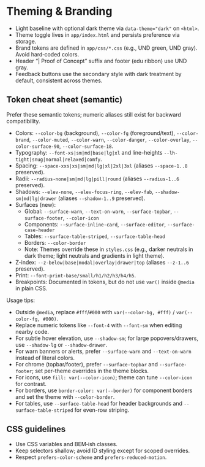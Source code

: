 # Theming & Branding

- Light baseline with optional dark theme via `data-theme="dark"` on `<html>`.
- Theme toggle lives in `app/index.html` and persists preference via storage.
- Brand tokens are defined in `app/css/*.css` (e.g., UND green, UND gray). Avoid hard‑coded colors.
- Header “| Proof of Concept” suffix and footer (edu ribbon) use UND gray.
- Feedback buttons use the secondary style with dark treatment by default, consistent across themes.

## Token cheat sheet (semantic)

Prefer these semantic tokens; numeric aliases still exist for backward compatibility.

- Colors: `--color-bg` (background), `--color-fg` (foreground/text), `--color-brand`, `--color-muted`, `--color-warn`, `--color-danger`, `--color-overlay`, `--color-surface-90`, `--color-surface-18`.
- Typography: `--font-xs|sm|md|base|lg|xl` and line-heights `--lh-tight|snug|normal|relaxed|comfy`.
- Spacing: `--space-xxs|xs|sm|md|lg|xl|2xl|3xl` (aliases `--space-1..8` preserved).
- Radii: `--radius-none|sm|md|lg|pill|round` (aliases `--radius-1..6` preserved).
- Shadows: `--elev-none`, `--elev-focus-ring`, `--elev-fab`, `--shadow-sm|md|lg|drawer` (aliases `--shadow-1..9` preserved).
- Surfaces (new):
  - Global: `--surface-warn`, `--text-on-warn`, `--surface-topbar`, `--surface-footer`, `--color-icon`
  - Components: `--surface-inline-card`, `--surface-editor`, `--surface-case-header`
  - Tables: `--surface-table-striped`, `--surface-table-head`
  - Borders: `--color-border`
  - Note: Themes override these in `styles.css` (e.g., darker neutrals in dark theme; light neutrals and gradients in light theme).
- Z-index: `--z-below|base|modal|overlay|drawer|top` (aliases `--z-1..6` preserved).
- Print: `--font-print-base/small/h1/h2/h3/h4/h5`.
- Breakpoints: Documented in tokens, but do not use `var()` inside `@media` in plain CSS.

Usage tips:

- Outside `@media`, replace `#fff`/`#000` with `var(--color-bg, #fff)` / `var(--color-fg, #000)`.
- Replace numeric tokens like `--font-4` with `--font-sm` when editing nearby code.
- For subtle hover elevation, use `--shadow-sm`; for large popovers/drawers, use `--shadow-lg` or `--shadow-drawer`.
- For warn banners or alerts, prefer `--surface-warn` and `--text-on-warn` instead of literal colors.
- For chrome (topbar/footer), prefer `--surface-topbar` and `--surface-footer`; set per-theme overrides in the theme blocks.
- For icons, use `fill: var(--color-icon)`; theme can tune `--color-icon` for contrast.
- For borders, use `border-color: var(--border)` for component borders and set the theme with `--color-border`.
- For tables, use `--surface-table-head` for header backgrounds and `--surface-table-striped` for even-row striping.

## CSS guidelines

- Use CSS variables and BEM‑ish classes.
- Keep selectors shallow; avoid ID styling except for scoped overrides.
- Respect `prefers-color-scheme` and `prefers-reduced-motion`.
